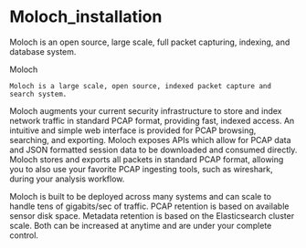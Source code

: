 # Moloch_installation
Moloch is an open source, large scale, full packet capturing, indexing, and database system.


Moloch

    Moloch is a large scale, open source, indexed packet capture and search system.


Moloch augments your current security infrastructure to store and index network traffic in standard PCAP format, providing fast, indexed access. An intuitive and simple web interface is provided for PCAP browsing, searching, and exporting. Moloch exposes APIs which allow for PCAP data and JSON formatted session data to be downloaded and consumed directly. Moloch stores and exports all packets in standard PCAP format, allowing you to also use your favorite PCAP ingesting tools, such as wireshark, during your analysis workflow.

Moloch is built to be deployed across many systems and can scale to handle tens of gigabits/sec of traffic. PCAP retention is based on available sensor disk space. Metadata retention is based on the Elasticsearch cluster scale. Both can be increased at anytime and are under your complete control.

